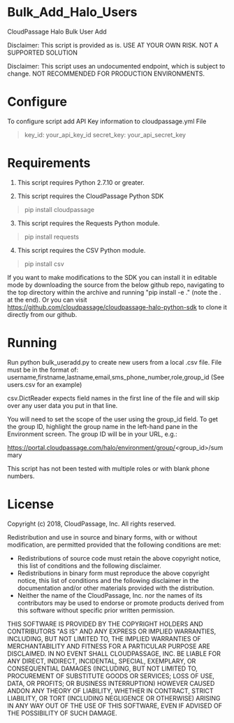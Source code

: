 # Bulk_Add_Halo_Users
CloudPassage Halo Bulk User Add

Disclaimer: This script is provided as is. USE AT YOUR OWN RISK.
NOT A SUPPORTED SOLUTION

Disclaimer: This script uses an undocumented endpoint, which is subject to change.
NOT RECOMMENDED FOR PRODUCTION ENVIRONMENTS.

# Configure

To configure script add API Key information to cloudpassage.yml File
>key_id: your_api_key_id
>secret_key: your_api_secret_key


# Requirements

1. This script requires Python 2.7.10 or greater.

2. This script requires the CloudPassage Python SDK
> pip install cloudpassage

3. This script requires the Requests Python module.
> pip install requests

4. This script requires the CSV Python module.
> pip install csv

If you want to make modifications to the SDK you can
install it in editable mode by downloading the source from
the below github repo, navigating to the top directory within
the archive and running "pip install -e ."
(note the . at the end).
Or you can visit https://github.com/cloudpassage/cloudpassage-halo-python-sdk to
clone it directly from our github.


# Running

Run python bulk_useradd.py to create new users from a local .csv file.
File must be in the format of:
username,firstname,lastname,email,sms_phone_number,role,group_id
(See users.csv for an example)

csv.DictReader expects field names in the first line of the file and will skip over any
user data you put in that line.

You will need to set the scope of the user using the group_id field.
To get the group ID, highlight the group name in the left-hand pane in the Environment
screen.  The group ID will be in your URL, e.g.:

https://portal.cloudpassage.com/halo/environment/group/<group_id>/summary

This script has not been tested with multiple roles or with blank phone numbers.



# License

Copyright (c) 2018, CloudPassage, Inc. All rights reserved.

Redistribution and use in source and binary forms, with or without modification, are permitted provided that the following conditions are met:
* Redistributions of source code must retain the above copyright notice, this list of conditions and the following disclaimer.
* Redistributions in binary form must reproduce the above copyright notice, this list of conditions and the following disclaimer in the documentation and/or other materials provided with the distribution.
* Neither the name of the CloudPassage, Inc. nor the names of its contributors may be used to endorse or promote products derived from this software without specific prior written permission.

THIS SOFTWARE IS PROVIDED BY THE COPYRIGHT HOLDERS AND CONTRIBUTORS "AS IS" AND ANY EXPRESS OR IMPLIED WARRANTIES, INCLUDING, BUT NOT LIMITED TO, THE IMPLIED WARRANTIES OF MERCHANTABILITY AND FITNESS FOR A PARTICULAR PURPOSE ARE DISCLAIMED. IN NO EVENT SHALL CLOUDPASSAGE, INC. BE LIABLE FOR ANY DIRECT, INDIRECT, INCIDENTAL, SPECIAL, EXEMPLARY, OR CONSEQUENTIAL DAMAGES (INCLUDING, BUT NOT LIMITED TO, PROCUREMENT OF SUBSTITUTE GOODS OR SERVICES; LOSS OF USE, DATA, OR PROFITS; OR BUSINESS INTERRUPTION) HOWEVER CAUSED ANDON ANY THEORY OF LIABILITY, WHETHER IN CONTRACT, STRICT LIABILITY, OR TORT (INCLUDING NEGLIGENCE OR OTHERWISE) ARISING IN ANY WAY OUT OF THE USE OF THIS SOFTWARE, EVEN IF ADVISED OF THE POSSIBILITY OF SUCH DAMAGE.
